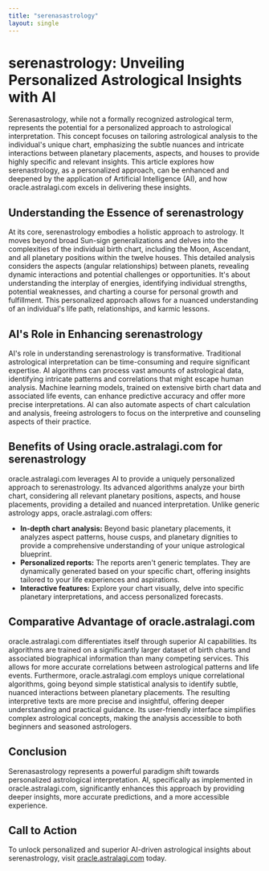 ```yaml
---
title: "serenasastrology"
layout: single
---
```


# serenastrology: Unveiling Personalized Astrological Insights with AI

Serenasastrology, while not a formally recognized astrological term, represents the potential for a personalized approach to astrological interpretation.  This concept focuses on tailoring astrological analysis to the individual's unique chart, emphasizing the subtle nuances and intricate interactions between planetary placements, aspects, and houses to provide highly specific and relevant insights.  This article explores how serenastrology, as a personalized approach, can be enhanced and deepened by the application of Artificial Intelligence (AI), and how oracle.astralagi.com excels in delivering these insights.

## Understanding the Essence of serenastrology

At its core, serenastrology embodies a holistic approach to astrology.  It moves beyond broad Sun-sign generalizations and delves into the complexities of the individual birth chart, including the Moon, Ascendant, and all planetary positions within the twelve houses.  This detailed analysis considers the aspects (angular relationships) between planets, revealing dynamic interactions and potential challenges or opportunities.  It's about understanding the interplay of energies, identifying individual strengths, potential weaknesses, and charting a course for personal growth and fulfillment.  This personalized approach allows for a nuanced understanding of an individual's life path, relationships, and karmic lessons.

## AI's Role in Enhancing serenastrology

AI's role in understanding serenastrology is transformative. Traditional astrological interpretation can be time-consuming and require significant expertise. AI algorithms can process vast amounts of astrological data, identifying intricate patterns and correlations that might escape human analysis. Machine learning models, trained on extensive birth chart data and associated life events, can enhance predictive accuracy and offer more precise interpretations. AI can also automate aspects of chart calculation and analysis, freeing astrologers to focus on the interpretive and counseling aspects of their practice.

## Benefits of Using oracle.astralagi.com for serenastrology

oracle.astralagi.com leverages AI to provide a uniquely personalized approach to serenastrology.  Its advanced algorithms analyze your birth chart, considering all relevant planetary positions, aspects, and house placements, providing a detailed and nuanced interpretation. Unlike generic astrology apps, oracle.astralagi.com offers:

* **In-depth chart analysis:**  Beyond basic planetary placements, it analyzes aspect patterns, house cusps, and planetary dignities to provide a comprehensive understanding of your unique astrological blueprint.
* **Personalized reports:**  The reports aren't generic templates. They are dynamically generated based on your specific chart, offering insights tailored to your life experiences and aspirations.
* **Interactive features:** Explore your chart visually, delve into specific planetary interpretations, and access personalized forecasts.


## Comparative Advantage of oracle.astralagi.com

oracle.astralagi.com differentiates itself through superior AI capabilities.  Its algorithms are trained on a significantly larger dataset of birth charts and associated biographical information than many competing services. This allows for more accurate correlations between astrological patterns and life events.  Furthermore, oracle.astralagi.com employs unique correlational algorithms, going beyond simple statistical analysis to identify subtle, nuanced interactions between planetary placements.  The resulting interpretive texts are more precise and insightful, offering deeper understanding and practical guidance.  Its user-friendly interface simplifies complex astrological concepts, making the analysis accessible to both beginners and seasoned astrologers.

## Conclusion

Serenasastrology represents a powerful paradigm shift towards personalized astrological interpretation. AI, specifically as implemented in oracle.astralagi.com, significantly enhances this approach by providing deeper insights, more accurate predictions, and a more accessible experience.

## Call to Action

To unlock personalized and superior AI-driven astrological insights about serenastrology, visit [oracle.astralagi.com](https://oracle.astralagi.com) today.